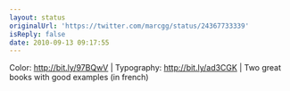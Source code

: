 ```yaml
---
layout: status
originalUrl: 'https://twitter.com/marcgg/status/24367733339'
isReply: false
date: 2010-09-13 09:17:55
---
```


Color: http://bit.ly/97BQwV | Typography: http://bit.ly/ad3CGK | Two great books with good examples (in french)

